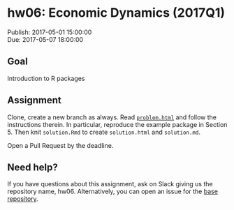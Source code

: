 # hw06: Economic Dynamics (2017Q1)

Publish: 2017-05-01 15:00:00  
Due: 2017-05-07 18:00:00

## Goal

Introduction to R packages

## Assignment

Clone, create a new branch as always. Read [`problem.html`](https://github.com/rokko-ed17q1/hw06/blob/master/problem.md) and follow the instructions therein. In particular, reproduce the example package in Section 5. Then knit `solution.Rmd` to create `solution.html` and `solution.md`. 

Open a Pull Request by the deadline. 

## Need help?

If you have questions about this assignment, ask on Slack giving us the repository name, hw06. Alternatively, you can open an issue for the [base repository](https://github.com/rokko-ed17q1/hw06/issues). 
